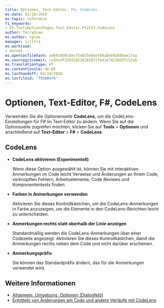 ```yaml
---
title: Optionen, Text-Editor, F#, CodeLens
ms.date: 01/16/2019
ms.topic: reference
f1_keywords:
- VS.ToolsOptionsPages.Text_Editor.F%2523.CodeLens
author: TerryGLee
ms.author: tglee
manager: jillfra
ms.workload:
- dotnet
ms.openlocfilehash: ad891030cb9cf54855e6bef69a8b6926d6ae17aa
ms.sourcegitcommit: cc841df335d1d22d281871fe41e74238d2fc52a6
ms.translationtype: HT
ms.contentlocale: de-DE
ms.lasthandoff: 03/18/2020
ms.locfileid: "75568476"
---
```

# <a name="options-text-editor-f-codelens"></a>Optionen, Text-Editor, F#, CodeLens

Verwenden Sie die Optionenseite **CodeLens**, um die CodeLens-Einstellungen für F# im Text-Editor zu ändern. Wenn Sie auf die Optionsseite zugreifen möchten, klicken Sie auf **Tools** > **Optionen** und anschließend auf **Text-Editor** > **F#**  > **CodeLens**.

## <a name="codelens"></a>CodeLens

- **CodeLens aktivieren (Experimentell)**

   Wenn diese Option ausgewählt ist, können Sie mit interaktiven Anmerkungen im Code leicht Verweise und Änderungen an Ihrem Code, verknüpften Fehlern, Arbeitselemente, Code Reviews und Komponententests finden.

- **Farben in Anmerkungen verwenden**

   Aktivieren Sie dieses Kontrollkästchen, um die CodeLens-Anmerkungen in Farbe anzuzeigen, um die Elemente in den CodeLens-Berichten leicht zu unterscheiden.

- **Anmerkungen rechts statt oberhalb der Linie anzeigen**

   Standardmäßig werden die CodeLens-Anmerkungen über einer Codezeile angezeigt. Aktivieren Sie dieses Kontrollkästchen, damit die Anmerkungen rechts neben dem Code und nicht darüber erscheinen.

- **Anmerkungspräfix**

   Sie können das Standardpräfix ändern, das für die Anmerkungen verwendet wird.

## <a name="see-also"></a>Weitere Informationen

- [Allgemein, Umgebung, Optionen (Dialogfeld)](../../ide/reference/general-environment-options-dialog-box.md)
- [Ermitteln von Änderungen am Code und andere Verläufe mit CodeLens](../../ide/find-code-changes-and-other-history-with-codelens.md)
